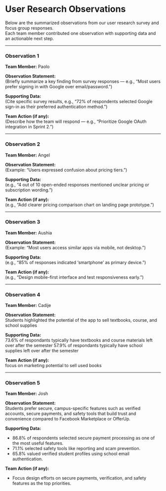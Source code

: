 # User Research Observations

Below are the summarized observations from our user research survey and focus group responses.  
Each team member contributed one observation with supporting data and an actionable next step.

---

### Observation 1  
**Team Member:** Paolo  

**Observation Statement:**  
(Briefly summarize a key finding from survey responses — e.g., “Most users prefer signing in with Google over email/password.”)

**Supporting Data:**  
(Cite specific survey results, e.g., “72% of respondents selected Google sign-in as their preferred authentication method.”)

**Team Action (if any):**  
(Describe how the team will respond — e.g., “Prioritize Google OAuth integration in Sprint 2.”)

---

### Observation 2  
**Team Member:** Angel  

**Observation Statement:**  
(Example: “Users expressed confusion about pricing tiers.”)

**Supporting Data:**  
(e.g., “4 out of 10 open-ended responses mentioned unclear pricing or subscription wording.”)

**Team Action (if any):**  
(e.g., “Add clearer pricing comparison chart on landing page prototype.”)

---

### Observation 3  
**Team Member:** Aushia  

**Observation Statement:**  
(Example: “Most users access similar apps via mobile, not desktop.”)

**Supporting Data:**  
(e.g., “85% of responses indicated ‘smartphone’ as primary device.”)

**Team Action (if any):**  
(e.g., “Design mobile-first interface and test responsiveness early.”)

---

### Observation 4  
**Team Member:** Cadije  

**Observation Statement:**  
Students highlighted the potential of the app to sell textbooks, course, and school supplies

**Supporting Data:**  
73.6% of respondants typically have textbooks and course materials left over after the semester
57.9% of respondants typically have school supplies left over after the semester

**Team Action (if any):**  
focus on marketing potential to sell used books

---

### Observation 5  
**Team Member:** Josh 

**Observation Statement:**  
Students prefer secure, campus-specific features such as verified accounts, secure payments, and safety tools that build trust and convenience compared to Facebook Marketplace or OfferUp.

**Supporting Data:**  
- 86.8% of respondents selected secure payment processing as one of the most useful features.
- 71.1% selected safety tools like reporting and scam prevention.
- 65.8% valued verified student profiles using school email authentication.

**Team Action (if any):**  
- Focus design efforts on secure payments, verification, and safety features as the top priorities.
